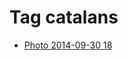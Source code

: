 <!--
title: Tag catalans
date: 2020-06-28T14:56:50.657Z
tags:
-->
# Tag catalans

 * [Photo 2014-09-30 18](98822233947.md)